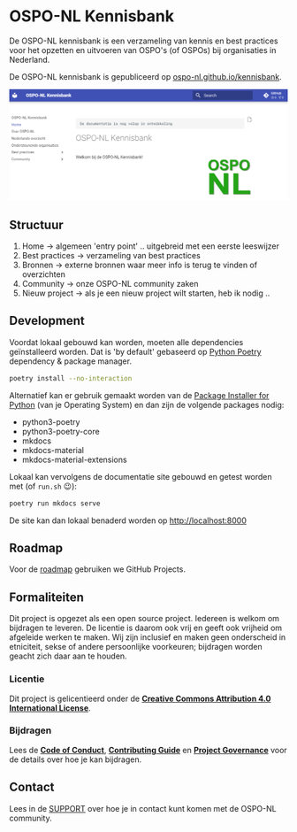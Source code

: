 # OSPO-NL Kennisbank

De OSPO-NL kennisbank is een verzameling van kennis en best practices voor het opzetten en uitvoeren
van OSPO's (of OSPOs) bij organisaties in Nederland.

De OSPO-NL kennisbank is gepubliceerd op
[ospo-nl.github.io/kennisbank](https://ospo-nl.github.io/kennisbank/).

![Kennisbank Screenshot](docs/assets/images/screenshot-kennisbank-OSPO-NL.png)

## Structuur

1. Home -> algemeen 'entry point' .. uitgebreid met een eerste leeswijzer
1. Best practices -> verzameling van best practices
1. Bronnen -> externe bronnen waar meer info is terug te vinden of overzichten
1. Community -> onze OSPO-NL community zaken
1. Nieuw project -> als je een nieuw project wilt starten, heb ik nodig ..

## Development

Voordat lokaal gebouwd kan worden, moeten alle dependencies geïnstalleerd worden. Dat is 'by
default' gebaseerd op [Python Poetry](https://python-poetry.org/docs/#installation) dependency &
package manager.

```bash
poetry install --no-interaction
```

Alternatief kan er gebruik gemaakt worden van de [Package Installer for
Python](https://pypi.org/project/pip/) (van je Operating System) en dan zijn de volgende packages
nodig:

- python3-poetry
- python3-poetry-core
- mkdocs
- mkdocs-material
- mkdocs-material-extensions

Lokaal kan vervolgens de documentatie site gebouwd en getest worden met (of `run.sh` :wink:):

```bash
poetry run mkdocs serve
```

De site kan dan lokaal benaderd worden op [http://localhost:8000](http://localhost:8000)

## Roadmap

Voor de [roadmap](https://github.com/orgs/ospo-nl/projects/1) gebruiken we GitHub Projects.

## Formaliteiten

Dit project is opgezet als een open source project. Iedereen is welkom om bijdragen te leveren. De
licentie is daarom ook vrij en geeft ook vrijheid om afgeleide werken te maken. Wij zijn inclusief
en maken geen onderscheid in etniciteit, sekse of andere persoonlijke voorkeuren; bijdragen worden
geacht zich daar aan te houden.

### Licentie 

Dit project is gelicentieerd onder de **[Creative Commons Attribution 4.0 International
License](https://github.com/ospo-nl/.github/blob/main/LICENSE)**.

### Bijdragen

Lees de **[Code of Conduct](https://ospo-nl.github.io/kennisbank/community/CODE_OF_CONDUCT/)**,
**[Contributing Guide](https://ospo-nl.github.io/kennisbank/community/CONTRIBUTING/)** en **[Project
Governance](https://ospo-nl.github.io/kennisbank/community/PROJECT_GOVERNANCE/)** voor de details
over hoe je kan bijdragen.


## Contact

Lees in de [SUPPORT](https://ospo-nl.github.io/kennisbank/community/SUPPORT/) over hoe je in contact
kunt komen met de OSPO-NL community.
